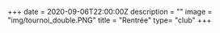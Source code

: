 +++
date = 2020-09-06T22:00:00Z
description = ""
image = "img/tournoi_double.PNG"
title = "Rentrée"
type= "club"
+++

